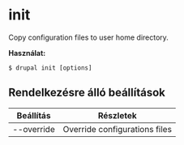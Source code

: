 # init
Copy configuration files to user home directory.

**Használat:**
```
$ drupal init [options]
```

## Rendelkezésre álló beállítások
Beállítás | Részletek
-------|-------------
--override | Override configurations files
